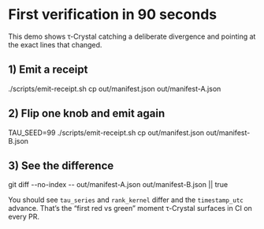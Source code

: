 # First verification in 90 seconds

This demo shows τ-Crystal catching a deliberate divergence and pointing at the exact lines that changed.

## 1) Emit a receipt
./scripts/emit-receipt.sh
cp out/manifest.json out/manifest-A.json

## 2) Flip one knob and emit again
TAU_SEED=99 ./scripts/emit-receipt.sh
cp out/manifest.json out/manifest-B.json

## 3) See the difference
git diff --no-index -- out/manifest-A.json out/manifest-B.json || true

You should see `tau_series` and `rank_kernel` differ and the
`timestamp_utc` advance. That’s the “first red vs green” moment τ-Crystal
surfaces in CI on every PR.
